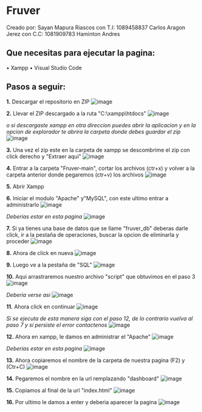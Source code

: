 # Fruver
Creado por:
Sayan Mapura Riascos con T.I: 1089458837
Carlos Aragon Jerez con C.C: 1081909783
Haminton Andres 

## Que necesitas para ejecutar la pagina:
• Xampp
• Visual Studio Code

## Pasos a seguir:

**1.** Descargar el repositorio en ZIP
![image](https://github.com/user-attachments/assets/76371edb-36e4-4452-890f-5ec6e34809ff)

**2.** Llevar el ZIP descargado a la ruta "C:\xampp\htdocs"
![image](https://github.com/user-attachments/assets/e7079e26-f4c4-41f0-a49c-c6f1389d6e6c)
 
 *o si descargaste xampp en otra direccion puedes abrir la aplicacion y en la opcion de explorador te abrira la carpeta donde debes guardar el zip*
 ![image](https://github.com/user-attachments/assets/d6f48a6f-9dce-4110-a3a1-5dd24cd5310a)
 
 **3.** Una vez el zip este en la carpeta de xampp se descombrime el zip con click derecho y "Extraer aqui"
 ![image](https://github.com/user-attachments/assets/5cab804a-04a5-4303-8b5e-b9d90e497e82)
 
 **4.** Entrar a la carpeta "Fruver-main", cortar los archivos (ctr+x) y volver a la carpeta anterior donde pegaremos (ctr+v) los archivos
![image](https://github.com/user-attachments/assets/13396f87-5808-4ac8-982c-9bca39f20e70)

**5.** Abrir Xampp

**6.** Iniciar el modulo "Apache" y"MySQL", con este ultimo entrar a administrarlo
![image](https://github.com/user-attachments/assets/4d622ead-a425-4317-9fe7-528ecbe92588)

*Deberias estar en esta pagina*
![image](https://github.com/user-attachments/assets/e6ec6d8b-9502-4ab1-a834-4b78523e2f3b)

**7.** Si ya tienes una base de datos que se llame "fruver_db" deberas darle click, ir a la pestaña de operaciones, buscar la opcion de eliminarla y proceder
![image](https://github.com/user-attachments/assets/c8a20b3e-df64-4280-9cd0-3802ade40aff)

**8.** Ahora de click en nueva
![image](https://github.com/user-attachments/assets/d9d9f044-4867-46d0-a7a0-e501604b1678)

**9.** Luego ve a la pestaña de "SQL"
![image](https://github.com/user-attachments/assets/d5fcd056-fd7d-4937-b1d6-20156d2f1c8f)

**10.** Aqui arrastraremos nuestro archivo "script" que obtuvimos en el paso 3
![image](https://github.com/user-attachments/assets/2d9a3d69-34cc-41b9-8bbc-94c9b194a88d)

*Deberia verse asi*
![image](https://github.com/user-attachments/assets/b7456fa1-e782-44f4-9750-bce5845d8840)

**11.** Ahora click en continuar
![image](https://github.com/user-attachments/assets/acd96c91-d3ea-4c12-b620-ef9d3e2344dd)

*Si se ejecuta de esta manera siga con el paso 12, de lo contrario vuelva al paso 7 y si persiste el error contactenos*
![image](https://github.com/user-attachments/assets/f9893410-9008-444c-acba-e228288d5d40)

**12.** Ahora en xampp, le damos en administrar el "Apache"
![image](https://github.com/user-attachments/assets/7cfd6804-f054-4e17-97db-1b00414a937c)

*Deberias estar en esta pagina*
![image](https://github.com/user-attachments/assets/491d279e-bbe7-4364-a0a2-da09794a0734)

**13.** Ahora copiaremos el nombre de la carpeta de nuestra pagina (F2) y (Ctr+C)
![image](https://github.com/user-attachments/assets/50b8fc90-97da-4262-8083-40f94c109257)


**14.** Pegaremos el nombre en la url remplazando "dashboard"
![image](https://github.com/user-attachments/assets/a57ae735-7cfe-4950-b8f7-c684095b7b8e)

**15.** Copiamos al final de la url "index.html"
![image](https://github.com/user-attachments/assets/51b46bd2-a074-470c-9efc-86b807d612bc)

**16.** Por ultimo le damos a enter y deberia aparecer la pagina
![image](https://github.com/user-attachments/assets/53d6b600-c558-4905-bb64-bee4e6e9b52f)


















